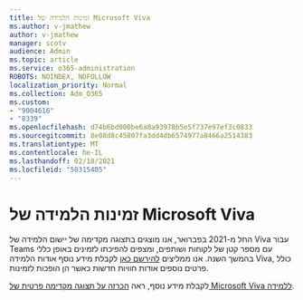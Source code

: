 ```yaml
---
title: זמינות הלמידה של Microsoft Viva
ms.author: v-jmathew
author: v-jmathew
manager: scotv
audience: Admin
ms.topic: article
ms.service: o365-administration
ROBOTS: NOINDEX, NOFOLLOW
localization_priority: Normal
ms.collection: Adm_O365
ms.custom:
- "9004616"
- "8339"
ms.openlocfilehash: d74b6bd000be6a8a93978b5e5f737e97ef3c0833
ms.sourcegitcommit: 8e08d8c45807fa3dd4db6574977a8466a2514383
ms.translationtype: MT
ms.contentlocale: he-IL
ms.lasthandoff: 02/18/2021
ms.locfileid: "50315405"
---
```

# <a name="microsoft-viva-learning-availability"></a>זמינות הלמידה של Microsoft Viva

החל מ-2021 בפברואר, אנו מוצגים בתצוגה מקדימה של יישום הלמידה של Viva עבור Teams עם מספר קטן של לקוחות ושותפים, ומצפים להפיכתו לזמינים באופן כללי בהמשך השנה. אנו ממליצים [להירשם כאן](https://aka.ms/VivaLearningSignup) לקבלת מידע נוסף אודות הלמידה Viva, כולל פרטים נוספים אודות חוויות חדשות כאשר הן הופכות לזמינות.

לקבלת מידע נוסף, ראה [הכרזה על תצוגה מקדימה פרטית של Microsoft Viva ללמידה](https://techcommunity.microsoft.com/t5/microsoft-viva-blog/announcing-microsoft-viva-learning-private-preview/ba-p/2107023).
